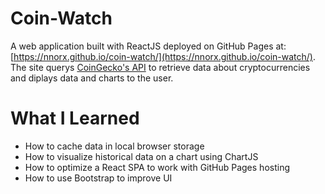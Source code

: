 # Coin-Watch

A web application built with ReactJS deployed on GitHub Pages at: [https://nnorx.github.io/coin-watch/](https://nnorx.github.io/coin-watch/). The site querys [CoinGecko's API](https://www.coingecko.com/en/api) to retrieve data about cryptocurrencies and diplays data and charts to the user.

# What I Learned

* How to cache data in local browser storage
* How to visualize historical data on a chart using ChartJS
* How to optimize a React SPA to work with GitHub Pages hosting
* How to use Bootstrap to improve UI
